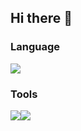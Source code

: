 ## Hi there 👋

### Language<br>
<img src="https://img.shields.io/badge/TypeScript-0672d3?style=flat-square&logo=TypeScript&logoColor=white"/>

<br>

### Tools<br>
<img src="https://img.shields.io/badge/Angular-ff3900?style=flat-square&logo=Angular&logoColor=white"/><img src="https://img.shields.io/badge/Git-ff8a00?style=flat-square&logo=Git&logoColor=white"/>

<!--
**Huni31/Huni31** is a ✨ _special_ ✨ repository because its `README.md` (this file) appears on your GitHub profile.

Here are some ideas to get you started:

- 🔭 I’m currently working on ...
- 🌱 I’m currently learning ...
- 👯 I’m looking to collaborate on ...
- 🤔 I’m looking for help with ...
- 💬 Ask me about ...
- 📫 How to reach me: ...
- 😄 Pronouns: ...
- ⚡ Fun fact: ...
-->
